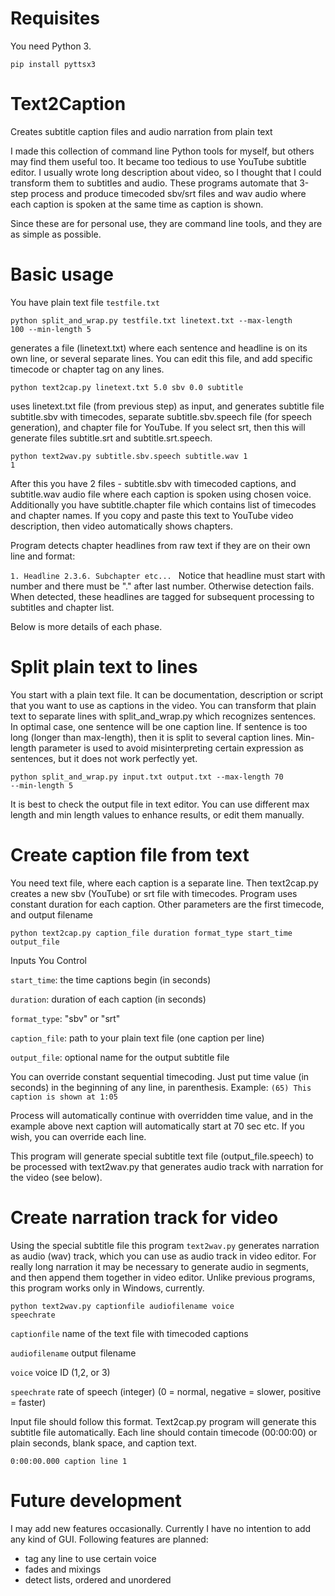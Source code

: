 # Requisites
You need Python 3.

<code>pip install pyttsx3</code>

# Text2Caption
 Creates subtitle caption files and audio narration from plain text

I made this collection of command line Python tools for myself, but others may 
find them useful too. It became too tedious to use YouTube subtitle editor. I usually wrote 
long description about video, so I thought that I could transform them to subtitles and audio. 
These programs automate that 3-step process and produce timecoded sbv/srt files and wav audio 
where each caption is spoken at the same time as caption is shown.




Since these are for personal use, they are command line tools, and they are as simple 
as possible.

# Basic usage

You have plain text file <code>testfile.txt</code>

<code>python split_and_wrap.py testfile.txt linetext.txt --max-length 100 --min-length 5</code>

generates a file (linetext.txt) where each sentence and headline is on its own line, or several separate lines. 
You can edit this file, and add specific timecode or chapter tag on any lines.

<code>python text2cap.py linetext.txt 5.0 sbv 0.0 subtitle</code>

uses linetext.txt file (from previous step) as input, and generates subtitle file subtitle.sbv with timecodes, 
separate subtitle.sbv.speech file (for speech generation), and chapter file for YouTube. If you 
select srt, then this will generate files subtitle.srt and subtitle.srt.speech.

<code>python text2wav.py subtitle.sbv.speech subtitle.wav 1 1</code>

After this you have 2 files - subtitle.sbv with timecoded captions, and subtitle.wav audio file 
where each caption is spoken using chosen voice. Additionally you have subtitle.chapter file 
which contains list of timecodes and chapter names. If you copy and paste this text to YouTube 
video description, then video automatically shows chapters.

Program detects chapter headlines from raw text if they are on their own line and format:

<code>1. Headline
2.3.6. Subchapter
etc...
</code>
Notice that headline must start with number and there must be "." after last number. Otherwise detection fails. When detected, these headlines are tagged for subsequent processing to subtitles 
and chapter list.

Below is more details of each phase.

# Split plain text to lines
You start with a plain text file. It can be documentation, description or script that you want to use
as captions in the video. You can transform that plain text to separate lines with
split_and_wrap.py which recognizes sentences. In optimal case, one sentence will be 
one caption line. If sentence is too long (longer than max-length), then it is split 
to several caption lines. Min-length parameter is used to avoid misinterpreting certain
expression as sentences, but it does not work perfectly yet.

<code>python split_and_wrap.py input.txt output.txt --max-length 70 --min-length 5</code>

It is best to check the output file in text editor. You can use different max length and 
min length values to enhance results, or edit them manually.

# Create caption file from text
You need text file, where each caption is a separate line. Then text2cap.py creates a new
sbv (YouTube) or srt file with timecodes. Program uses constant duration for each caption.
Other parameters are the first timecode, and output filename

<code>python text2cap.py caption_file duration format_type start_time output_file</code>

Inputs You Control

<code>start_time</code>: the time captions begin (in seconds)

<code>duration</code>: duration of each caption (in seconds)

<code>format_type</code>: "sbv" or "srt"

<code>caption_file</code>: path to your plain text file (one caption per line)

<code>output_file</code>: optional name for the output subtitle file

You can override constant sequential timecoding. Just put time value (in seconds) in the 
beginning of any line, in parenthesis. Example:
<code>(65) This caption is shown at 1:05</code>

Process will automatically continue with overridden time value, and in the example above 
next caption will automatically start at 70 sec etc. If you wish, you can override each line.

This program will generate special subtitle text file (output_file.speech) to be processed with text2wav.py that generates audio track with narration for the video (see below).

# Create narration track for video
Using the special subtitle file this program <code>text2wav.py</code> generates narration as audio (wav) track, 
which you can use as audio track in video editor. For really long narration it may be necessary 
to generate audio in segments, and then append them together in video editor. Unlike previous programs, 
this program works only in Windows, currently.

<code>python text2wav.py captionfile audiofilename voice speechrate</code>

<code>captionfile</code> name of the text file with timecoded captions

<code>audiofilename</code> output filename

<code>voice</code> voice ID (1,2, or 3)

<code>speechrate</code> rate of speech (integer) (0 = normal, negative = slower, positive = faster)

Input file should follow this format. Text2cap.py program will generate this subtitle file 
automatically. Each line should contain timecode (00:00:00) or plain seconds, blank space, 
and caption text.

<code>0:00:00.000 caption line 1</code>

# Future development
I may add new features occasionally. Currently I have no intention to add any kind of GUI.
Following features are planned:

- tag any line to use certain voice
- fades and mixings
- detect lists, ordered and unordered